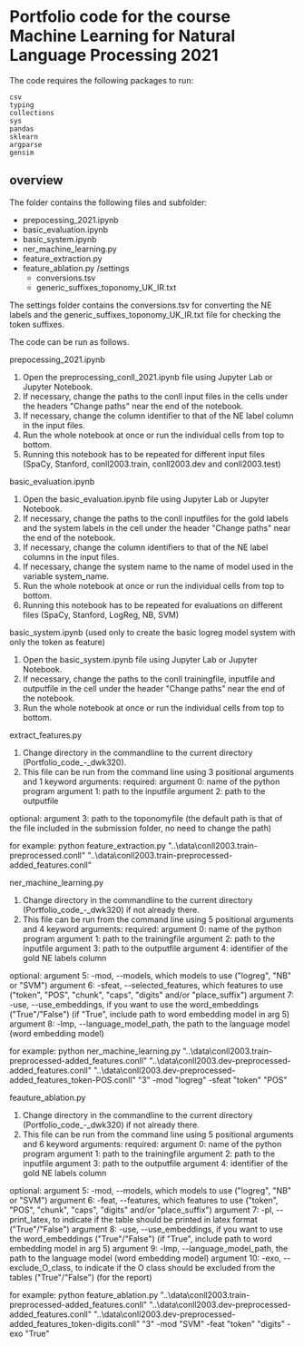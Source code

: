 # Portfolio code for the course Machine Learning for Natural Language Processing 2021

The code requires the following packages to run:
```
csv
typing
collections
sys
pandas
sklearn
argparse
gensim
```

## overview

The folder contains the following files and subfolder:
- prepocessing_2021.ipynb
- basic_evaluation.ipynb
- basic_system.ipynb
- ner_machine_learning.py
- feature_extraction.py
- feature_ablation.py
/settings
  - conversions.tsv
  - generic_suffixes_toponomy_UK_IR.txt

The settings folder contains the conversions.tsv for converting the NE labels and the generic_suffixes_toponomy_UK_IR.txt file for checking the token suffixes.

The code can be run as follows.

prepocessing_2021.ipynb
1. Open the preprocessing_conll_2021.ipynb file using Jupyter Lab or Jupyter Notebook.
2. If necessary, change the paths to the conll input files in the cells under the headers "Change paths" near the end of the notebook.
3. If necessary, change the column identifier to that of the NE label column in the input files.
4. Run the whole notebook at once or run the individual cells from top to bottom.
5. Running this notebook has to be repeated for different input files (SpaCy, Stanford, conll2003.train, conll2003.dev and conll2003.test)

basic_evaluation.ipynb
1. Open the basic_evaluation.ipynb file using Jupyter Lab or Jupyter Notebook.
2. If necessary, change the paths to the conll inputfiles for the gold labels and the system labels in the cell under the header "Change paths" near the end of the notebook.
3. If necessary, change the column identifiers to that of the NE label columns in the input files.
4. If necessary, change the system name to the name of model used in the variable system_name.
5. Run the whole notebook at once or run the individual cells from top to bottom.
6. Running this notebook has to be repeated for evaluations on different files (SpaCy, Stanford, LogReg, NB, SVM)

basic_system.ipynb (used only to create the basic logreg model system with only the token as feature)
1. Open the basic_system.ipynb file using Jupyter Lab or Jupyter Notebook.
2. If necessary, change the paths to the conll trainingfile, inputfile and outputfile in the cell under the header "Change paths" near the end of the notebook.
3. Run the whole notebook at once or run the individual cells from top to bottom.

extract_features.py
1. Change directory in the commandline to the current directory (Portfolio_code_-_dwk320).
2. This file can be run from the command line using 3 positional arguments and 1 keyword arguments:
required:
argument 0: name of the python program
argument 1: path to the inputfile
argument 2: path to the outputfile

optional:
argument 3: path to the toponomyfile  (the default path is that of the file included in the submission folder, no need to change the path)

for example:
python feature_extraction.py "..\data\conll2003.train-preprocessed.conll" "..\data\conll2003.train-preprocessed-added_features.conll"

ner_machine_learning.py
1. Change directory in the commandline to the current directory (Portfolio_code_-_dwk320) if not already there.
2. This file can be run from the command line using 5 positional arguments and 4 keyword arguments:
required:
argument 0: name of the python program
argument 1: path to the trainingfile
argument 2: path to the inputfile
argument 3: path to the outputfile
argument 4: identifier of the gold NE labels column

optional:
argument 5: -mod, --models, which models to use ("logreg", "NB" or "SVM")
argument 6: -sfeat, --selected_features, which features to use ("token", "POS", "chunk", "caps", "digits" and/or "place_suffix")
argument 7: -use, --use_embeddings, if you want to use the word_embeddings ("True"/"False") (if "True", include path to word embedding model in arg 5)
argument 8: -lmp, --language_model_path, the path to the language model (word embedding model)

for example:
python ner_machine_learning.py "..\data\conll2003.train-preprocessed-added_features.conll" "..\data\conll2003.dev-preprocessed-added_features.conll" "..\data\conll2003.dev-preprocessed-added_features_token-POS.conll" "3" -mod "logreg" -sfeat "token" "POS"

feauture_ablation.py
1. Change directory in the commandline to the current directory (Portfolio_code_-_dwk320) if not already there.
2. This file can be run from the command line using 5 positional arguments and 6 keyword arguments:
required:
argument 0: name of the python program
argument 1: path to the trainingfile
argument 2: path to the inputfile
argument 3: path to the outputfile
argument 4: identifier of the gold NE labels column

optional:
argument 5: -mod, --models, which models to use ("logreg", "NB" or "SVM")
argument 6: -feat, --features, which features to use ("token", "POS", "chunk", "caps", "digits" and/or "place_suffix")
argument 7: -pl, --print_latex, to indicate if the table should be printed in latex format ("True"/"False")
argument 8: -use, --use_embeddings, if you want to use the word_embeddings ("True"/"False") (if "True", include path to word embedding model in arg 5)
argument 9: -lmp, --language_model_path, the path to the language model (word embedding model)
argument 10: -exo, --exclude_O_class, to indicate if the O class should be excluded from the tables ("True"/"False") (for the report)

for example:
python feature_ablation.py "..\data\conll2003.train-preprocessed-added_features.conll" "..\data\conll2003.dev-preprocessed-added_features.conll" "..\data\conll2003.dev-preprocessed-added_features_token-digits.conll" "3" -mod "SVM" -feat "token" "digits" -exo "True"
